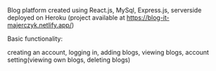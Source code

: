 Blog platform created using React.js, MySql, Express.js, serverside deployed on Heroku (project available at https://blog-it-majerczyk.netlify.app/)

Basic functionality:

creating an account, logging in, adding blogs, viewing blogs, account setting(viewing own blogs, deleting blogs)
